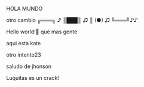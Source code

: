 HOLA MUNDO

otro cambio
╔═══╗ ♪
║███║ ♫
║ (●) ♫
╚═══╝♪♪

Hello world!🖤
que mas gente

aqui esta kate

otro intento23

saludo de jhonson

Luquitas es un crack!